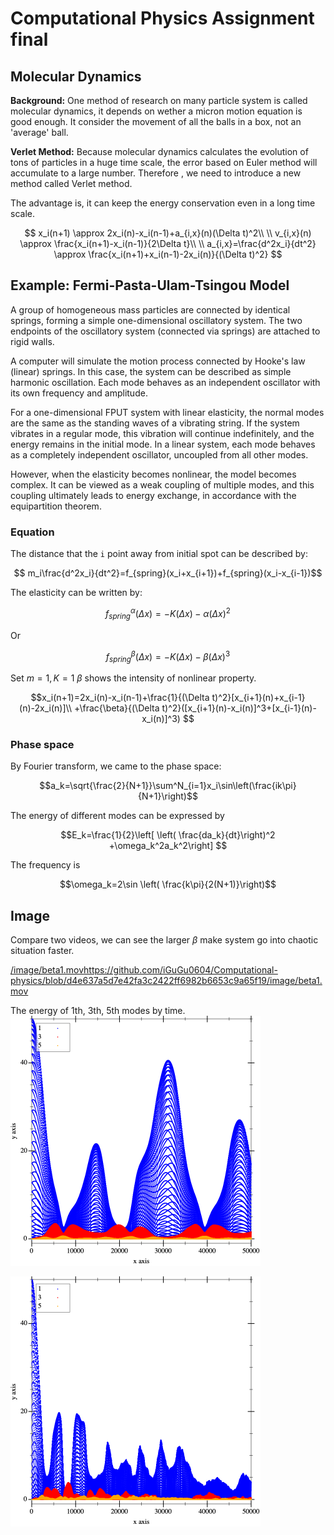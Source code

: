 # Computational Physics Assignment final

## Molecular Dynamics

**Background:** One method of research on many particle system is called molecular dynamics, it depends on wether a micron motion equation is good enough. It consider the movement of all the balls in a box, not an 'average' ball.



**Verlet Method:** Because molecular dynamics calculates the evolution of tons of particles in a huge time scale, the error based on Euler method will accumulate to a large number. Therefore , we need to introduce a new method called Verlet method.

The advantage is, it can keep the energy conservation even in a long time scale.

```math
 x_i(n+1) \approx  2x_i(n)-x_i(n-1)+a_{i,x}(n)(\Delta t)^2\\
\\
v_{i,x}(n) \approx  \frac{x_i(n+1)-x_i(n-1)}{2\Delta t}\\
\\
a_{i,x}=\frac{d^2x_i}{dt^2} \approx  \frac{x_i(n+1)+x_i(n-1)-2x_i(n)}{(\Delta t)^2}

```



## Example: Fermi-Pasta-Ulam-Tsingou Model

A group of homogeneous mass particles are connected by identical springs, forming a simple one-dimensional oscillatory system. The two endpoints of the oscillatory system (connected via springs) are attached to rigid walls. 

A computer will simulate the motion process connected by Hooke's law (linear) springs. In this case, the system can be described as simple harmonic oscillation. Each mode behaves as an independent oscillator with its own frequency and amplitude. 

For a one-dimensional FPUT system with linear elasticity, the normal modes are the same as the standing waves of a vibrating string. If the system vibrates in a regular mode, this vibration will continue indefinitely, and the energy remains in the initial mode. In a linear system, each mode behaves as a completely independent oscillator, uncoupled from all other modes.



However, when the elasticity becomes nonlinear, the model becomes complex. It can be viewed as a weak coupling of multiple modes, and this coupling ultimately leads to energy exchange, in accordance with the equipartition theorem.

### Equation

The distance that the `i` point away from initial spot can be described by:
```math
    m_i\frac{d^2x_i}{dt^2}=f_{spring}(x_i+x_{i+1})+f_{spring}(x_i-x_{i-1})
```

The elasticity can be written by:

```math

 f^\alpha_{spring}(\Delta x) = -K(\Delta x)-\alpha(\Delta x)^2   

```

Or  
```math
f^\beta_{spring}(\Delta x) = -K(\Delta x)-\beta(\Delta x)^3    

```

 Set $`m = 1, K = 1 `$ $`\beta`$ shows the intensity of nonlinear property.

```math
x_i(n+1)=2x_i(n)-x_i(n-1)+\frac{1}{(\Delta t)^2}[x_{i+1}(n)+x_{i-1}(n)-2x_i(n)]\\
+\frac{\beta}{(\Delta t)^2}([x_{i+1}(n)-x_i(n)]^3+[x_{i-1}(n)-x_i(n)]^3) 
```

### Phase space

By Fourier transform, we came to the phase space:

```math
a_k=\sqrt{\frac{2}{N+1}}\sum^N_{i=1}x_i\sin\left(\frac{ik\pi}{N+1}\right)
```

The energy of different modes can be expressed by

```math
E_k=\frac{1}{2}\left[ \left( \frac{da_k}{dt}\right)^2 +\omega_k^2a_k^2\right] 
```

The frequency is 

```math
\omega_k=2\sin \left( \frac{k\pi}{2(N+1)}\right)
```

## Image

Compare two videos, we can see the larger $`\beta`$ make system go into chaotic situation faster.

[/image/beta1.mov](https://github.com/iGuGu0604/Computational-physics/blob/d4e637a5d7e42fa3c2422ff6982b6653c9a65f19/image/beta1.mov)https://github.com/iGuGu0604/Computational-physics/blob/d4e637a5d7e42fa3c2422ff6982b6653c9a65f19/image/beta1.mov

The energy of 1th, 3th, 5th modes by time.![final_1](/image/final_1.png)

![final_2](/image/final_2.png)
